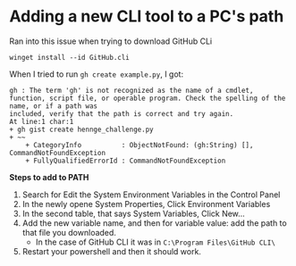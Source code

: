 # Adding a new CLI tool to a PC's path

Ran into this issue when trying to download GitHub CLi

`winget install --id GitHub.cli`

When I tried to run `gh create example.py`, I got:

```
gh : The term 'gh' is not recognized as the name of a cmdlet, function, script file, or operable program. Check the spelling of the name, or if a path was
included, verify that the path is correct and try again.
At line:1 char:1
+ gh gist create hennge_challenge.py
+ ~~
    + CategoryInfo          : ObjectNotFound: (gh:String) [], CommandNotFoundException
    + FullyQualifiedErrorId : CommandNotFoundException
```

**Steps to add to PATH**

1. Search for Edit the System Environment Variables in the Control Panel
2. In the newly opene System Properties, Click Environment Variables
3. In the second table, that says System Variables, Click New...
4. Add the new variable name, and then for variable value: add the path to that file you downloaded.
   - In the case of GitHub CLI it was in `C:\Program Files\GitHub CLI\`
5. Restart your powershell and then it should work.
